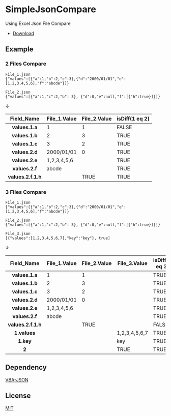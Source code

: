 # SimpleJsonCompare

Using Excel Json File Compare

- [Download](https://github.com/xiz2002/SimpleJsonCompare/releases/latest)

## Example

### 2 Files Compare
```
File_1.json
{"values":[{"a":1,"b":2,"c":3},{"d":"2000/01/01","e":[1,2,3,4,5,6],"f":"abcde"}]}

File_2.json
{"values":[{"a":1,"c":2,"b": 3}, {"d":0,"e":null,"f":[{"h":true}]}]}
```
↓

| Field_Name | File_1.Value | File_2.Value | isDiff(1 eq 2) |
| :--: | -- | -- | -- | 
| **values.1.a** | 1 | 1 | FALSE |
| **values.1.b** | 2 | 3 | TRUE |
| **values.1.c** | 3 | 2 | TRUE |
| **values.2.d** | 2000/01/01 | 0 | TRUE | 
| **values.2.e** | 1,2,3,4,5,6 | | TRUE | 
| **values.2.f** | abcde | | TRUE | 
| **values.2.f.1.h** | | TRUE | TRUE | 

### 3 Files Compare 
```
File_1.json
{"values":[{"a":1,"b":2,"c":3},{"d":"2000/01/01","e":[1,2,3,4,5,6],"f":"abcde"}]}

File_2.json
{"values":[{"a":1,"c":2,"b": 3}, {"d":0,"e":null,"f":[{"h":true}]}]}

File_3.json
[{"values":[1,2,3,4,5,6,7],"key":"key"}, true]
```
↓

| Field_Name | File_1.Value | File_2.Value | File_3.Value | isDiff(1 eq 3) | isDiff(2 eq 3) | isDiff(1 eq 2) |
| :--: | -- | -- | -- | -- | -- | -- |
| **values.1.a** | 1 | 1 |  | TRUE | TRUE | FALSE |
| **values.1.b** | 2 | 3 |  | TRUE | TRUE | TRUE |
| **values.1.c** | 3 | 2 |  | TRUE | TRUE | TRUE |
| **values.2.d** | 2000/01/01 | 0 |  | TRUE | TRUE | TRUE | 
| **values.2.e** | 1,2,3,4,5,6 | | | TRUE | FALSE | TRUE | 
| **values.2.f** | abcde | | | TRUE | FALSE | TRUE | 
| **values.2.f.1.h** | | TRUE |  | FALSE | TRUE | TRUE | 
| **1.values** | |  | 1,2,3,4,5,6,7 | TRUE | TRUE | FALSE | 
| **1.key** | |  | key | TRUE | TRUE | FALSE | 
| **2** |	 |  | TRUE | TRUE | TRUE | FALSE | 


## Dependency
  [VBA-JSON](https://github.com/VBA-tools/VBA-JSON)

## License
  [MIT](LICENSE)
